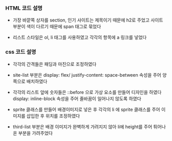 ### HTML 코드 설명

- 가장 바깥쪽 상자를 section, 인기 사이트는 제목이기 때문에 h2로 주었고 사이트 부분이
색이 다르기 때문에 span 태그로 묶었다

- 리스트 스타일은 ol, li 태그를 사용하였고 각각의 항목에 a 링크를 넣었다

### css 코드 설명

- 각각의 간격들은 패딩과 마진으로 조정하였다

- site-list 부분은 display: flex/ justify-content: space-between 속성을 주어 양쪽으로
  배치하였다
- 각각의 리스트 앞에 숫자들은 ::before 으로 가상 요소를 만들어 디자인을 하였다
  display: inline-block 속성을 주어 줄바꿈이 일어나지 않도록 하였다

- sprite 클래스를 만들어 배경이미지로 넣은 후 각각의 li 에 sprite 클래스를 주어 이미지를
  삽입한 후 위치를 조정하였다

- third-list 부분은 배경 이미지가 완벽하게 가려지지 않아 li에 height를 주어 튀어나온
  부분을 가려주었다

